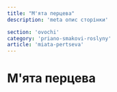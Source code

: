 ```yaml
---
title: "М'ята перцева"
description: 'meta опис сторінки'

section: 'ovochi'
category: 'priano-smakovi-roslyny'
article: 'miata-pertseva'
---
```


# М'ята перцева